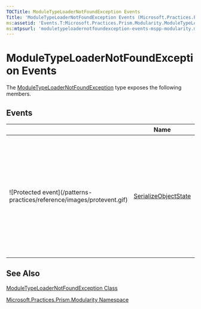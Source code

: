 ```yaml
---
TOCTitle: ModuleTypeLoaderNotFoundException Events
Title: 'ModuleTypeLoaderNotFoundException Events (Microsoft.Practices.Prism.Modularity)'
ms:assetid: 'Events.T:Microsoft.Practices.Prism.Modularity.ModuleTypeLoaderNotFoundException'
ms:mtpsurl: 'moduletypeloadernotfoundexception-events-mspp-modularity.md'
---
```


# ModuleTypeLoaderNotFoundException Events

The [ModuleTypeLoaderNotFoundException](/patterns-practices/reference/moduletypeloadernotfoundexception-class-mspp-modularity) type exposes the following members.

## Events

<table>
<thead>
<tr class="header">
<th> </th>
<th>Name</th>
<th>Description</th>
</tr>
</thead>
<tbody>
<tr class="odd">
<td>![Protected event](/patterns-practices/reference/images/protevent.gif)</td>
<td><a href="http://msdn.microsoft.com/en-us/library/ee332915">SerializeObjectState</a></td>
<td><div class="summary">
Occurs when an exception is serialized to create an exception state object that contains serialized data about the exception.
</div>
(Inherited from <a href="/patterns-practices/reference/ieventsubscription-interface-mspp-pubsubevents">Exception</a>.)</td>
</tr>
</tbody>
</table>

## See Also

[ModuleTypeLoaderNotFoundException Class](/patterns-practices/reference/moduletypeloadernotfoundexception-class-mspp-modularity)

[Microsoft.Practices.Prism.Modularity Namespace](/patterns-practices/reference/mspp-modularity-namespace)

